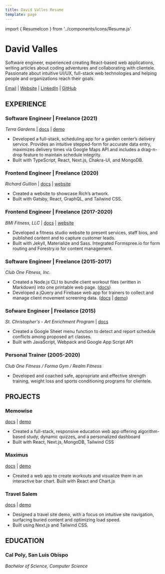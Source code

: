 ```yaml
---
title: David Valles Resume
template: page
---
```


import { ResumeIcon } from '../components/icons/Resume.js'

# David Valles <a href="/david-valles-resume.pdf"><ResumeIcon className="w-6 h-6" /></a>

Software engineer, experienced creating React-based web applications, writing
articles about coding adventures and collaborating with clientele. Passionate
about intuitive UI/UX, full-stack web technologies and helping people and
organizations reach their goals.

[Email](mailto:davidtjvalles@gmail.com) | [Website](https://dtjv.io) |
[LinkedIn](https://linkedin.com/in/davevalles) |
[GitHub](https://github.com/dtjv)

## EXPERIENCE

### Software Engineer | Freelance (2021)

_Terra Gardens_ | [docs](https://github.com/dtjv/terra) |
[demo](https://terra-demo.vercel.app)

- Developed a full-stack, scheduling app for a garden center’s delivery service.
  Provides an intuitive stepped-form for accurate data entry, maximizes delivery
  times via Google Maps API and includes a drag-n-drop feature to maintain
  schedule integrity.
- Built with TypeScript, React, Next.js, Chakra-UI, and MongoDB.

### Frontend Engineer | Freelance (2020)

_Richard Gullion_ | [docs](https://github.com/dtjv/gullionart.com) |
[website](https://gullionart.com/)

- Created a website to showcase Rich’s artwork.
- Built with Gatsby, React, GraphQL, and Tailwind CSS.

### Frontend Engineer | Freelance (2017-2020)

_BMI Fitness, LLC_ | [docs](https://github.com/dtjv/bmi) |
[website](https://dtjv.io/bmi)

- Developed a fitness studio website to present services, staff bios, and
  published content and to capture customer leads.
- Built with Jekyll, Materialize and Sass. Integrated Formspree.io for form
  routing and Forestry.io for content management.

### Software Engineer | Freelance (2015-2017)

_Club One Fitness, Inc._

- Created a Node.js CLI to bundle client workout files (written in Markdown)
  into one printable web page. ([docs](https://github.com/dtjv/wod-cli))
- Developed a jQuery and Firebase web app for trainers to collect and manage
  client movement screening data. ([docs](https://github.com/dtjv/fms-wsk) |
  [demo](https://fms-wsk.web.app/))

### Sofware Engineer | Freelance (2015)

_St. Christopher's - Art Enrichment Program_ |
[docs](https://github.com/dtjv/art-enrichment)

- Created a Google Sheet menu function to detect and report schedule conflicts
  among proposed art classes.
- Built with JavaScript, Webpack and Google App Script API

### Personal Trainer (2005-2020)

_Club One Fitness / Forma Gym / Realm Fitness_

- Developed and coached safe, appropriate and effective strength training,
  weight loss and sports conditioning programs for clientele.

## PROJECTS

### Memowise

[docs](https://github.com/dtjv/memowise) | [demo](https://memowise.vercel.app/)

- Created a full-stack, responsive education web app offering algorithm-based
  study, dynamic quizzes, and a personalized dashboard
- Built with React, Next.js, MongoDB, Tailwind CSS

### Maximus

[docs](https://github.com/dtjv/maximus) |
[demo](https://maximus-dtjv.netlify.app/)

- Created a web app to create workouts and visualize them in an interactive bar
  chart. Built with React and Chart.js

### Travel Salem

[docs](https://github.com/dtjv/travel-salem) |
[demo](https://travelsalem.vercel.app/)

- Designed a travel site demo, with a focus on intuitive site navigation,
  surfacing buried content and optimizing load speed.
- Built using Next.js and Tailwind CSS.

## EDUCATION

### Cal Poly, San Luis Obispo

_Bachelor of Science, Computer Science_

